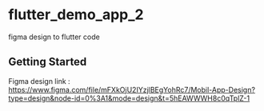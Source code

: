 # flutter_demo_app_2

figma design to flutter code

## Getting Started

Figma design link : https://www.figma.com/file/mFXkOjU2IYzjlBEgYohRc7/Mobil-App-Design?type=design&node-id=0%3A1&mode=design&t=5hEAWWWH8c0qTplZ-1
